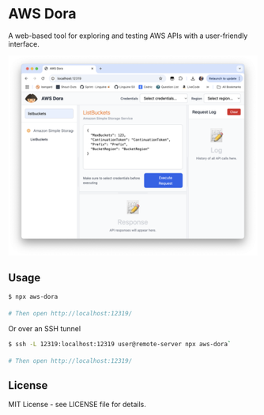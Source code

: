 # AWS Dora

A web-based tool for exploring and testing AWS APIs with a user-friendly interface.

![Screenshot](screenshot.png)

## Usage

```sh
$ npx aws-dora

# Then open http://localhost:12319/
```

Or over an SSH tunnel

```sh
$ ssh -L 12319:localhost:12319 user@remote-server npx aws-dora`

# Then open http://localhost:12319/
```
## License

MIT License - see LICENSE file for details.
